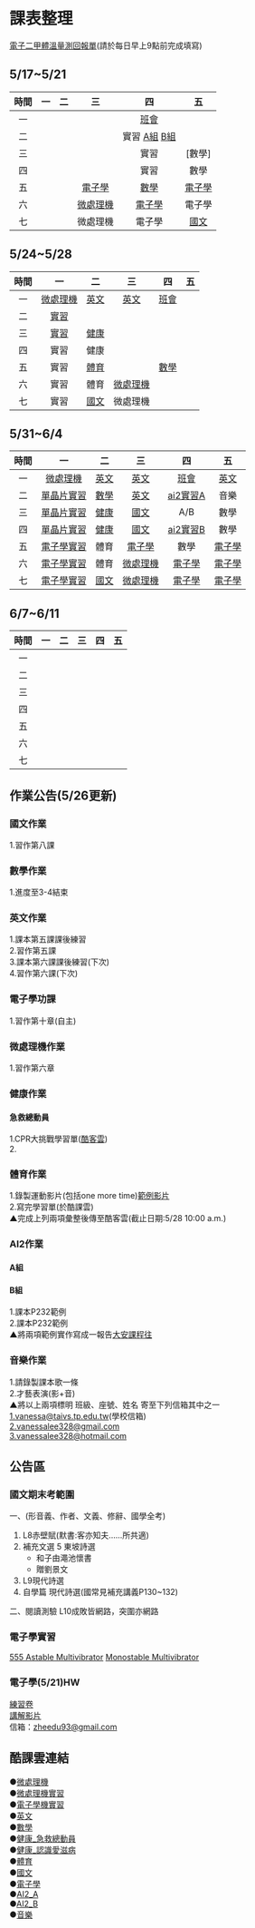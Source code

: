 # 課表整理

[電子二甲體溫量測回報單](https://docs.google.com/forms/d/e/1FAIpQLSfgFXoUGCK3FxRVkTYcgu1SS_Lf_Owca1c3xHMoXQK2cEwaCA/viewform?vc=0&c=0&w=1&flr=0&usp=mail_form_link)(請於每日早上9點前完成填寫)


## 5/17~5/21

| 時間  |  一   |  二   |       三        |             四             |      五       |
| :---: | :---: | :---: | :-------------: | :------------------------: | :-----------: |
|  一   |       |       |                 |        [班會][141]         |               |
|  二   |       |       |                 | 實習 [A組][003] [B組][004] |               |
|  三   |       |       |                 |            實習            |    [數學]     |
|  四   |       |       |                 |            實習            |     數學      |
|  五   |       |       |  [電子學][135]  |        [數學][145]         | [電子學][135] |
|  六   |       |       | [微處理機][136] |       [電子學][135]        |    電子學     |
|  七   |       |       |    微處理機     |           電子學           |  [國文][157]  |

## 5/24~5/28

| 時間  |       一        |     二      |       三        |     四      |  五   |
| :---: | :-------------: | :---------: | :-------------: | :---------: | :---: |
|  一   | [微處理機][211] | [英文][221] |   [英文][231]   | [班會][241] |       |
|  二   |   [實習][001]   |             |                 |             |       |
|  三   |   [實習][002]   | [健康][223] |                 |             |       |
|  四   |      實習       |    健康     |                 |             |       |
|  五   |      實習       | [體育][225] |                 | [數學][145] |       |
|  六   |      實習       |    體育     | [微處理機][236] |             |       |
|  七   |      實習       | [國文][157] |    微處理機     |             |       |

## 5/31~6/4
 
| 時間  |         一           |         二        |       三         |          四          |       五       |
| :---: |    :------------:   |      :---:        | :-------------:  |     :---------:      |     :---:      |
|  一   | [微處理機][Micro1]   |   [英文][english] |   [英文][english] |    [班會][class]     | [英文][english] |
|  二   |[單晶片實習][praMicro]|   [數學][math]    |   [英文][english] |   [ai2實習A][ai2A]   |      音樂       |
|  三   |[單晶片實習][praMicro]|   [健康][physic]  |  [國文][chinese]  |         A/B          |      數學      |
|  四   |[單晶片實習][praMicro]|   [健康][physic]  |  [國文][chinese]  |   [ai2實習B][ai2B]   |      數學       |
|  五   |[電子學實習][praelect]|        體育       |  [電子學][elect]  |         數學         | [電子學][elect] |
|  六   |[電子學實習][praelect]|        體育       |  [微處理機][336]  |    [電子學][elect]   | [電子學][elect] |
|  七   |[電子學實習][praelect]|  [國文][chinese]  |[微處理機][Micro1] |    [電子學][elect]   | [電子學][elect] |

## 6/7~6/11

| 時間  |  一   |  二   |  三   |  四   |  五   |
| :---: | :---: | :---: | :---: | :---: | :---: |
|  一   |       |       |       |       |       |
|  二   |       |       |       |       |       |
|  三   |       |       |       |       |       |
|  四   |       |       |       |       |       |
|  五   |       |       |       |       |       |
|  六   |       |       |       |       |       |
|  七   |       |       |       |       |       |



##  作業公告(5/26更新)

### 國文作業
1.習作第八課  

###  數學作業
1.進度至3-4結束

###  英文作業
1.課本第五課課後練習  
2.習作第五課  
3.課本第六課課後練習(下次)  
4.習作第六課(下次)  

###  電子學功課
1.習作第十章(自主)  

###  微處理機作業
1.習作第六章

###  健康作業
####  急救總動員
1.CPR大挑戰學習單([酷客雲](https://ono.tp.edu.tw/course/444023/learning-activity/full-screen#/1409345))  
2.

###  體育作業
1.錄製運動影片(包括one more time)[範例影片](https://www.youtube.com/watch?v=NT8TcyBXVyM&ab_channel=SARVYOUTUBE)  
2.寫完學習單(於酷課雲)  
▲完成上列兩項彙整後傳至酷客雲(截止日期:5/28  10:00 a.m.)  

###  AI2作業
####  A組

####  B組
1.課本P232範例  
2.課本P232範例  
▲將兩項範例實作寫成一報告[大安課程往](https://cloud.taivs.tp.edu.tw/moodle/mod/assign/view.php?id=14864)  

###  音樂作業
1.請錄製課本歌一條  
2.才藝表演(影+音)  
▲將以上兩項標明 班級、座號、姓名 寄至下列信箱其中之一  
1.vanessa@taivs.tp.edu.tw(學校信箱)  
2.vanessalee328@gmail.com  
3.vanessalee328@hotmail.com  



##  公告區

###  國文期末考範圍
一、(形音義、作者、文義、修辭、國學全考)

1. L8赤壁賦(默書:客亦知夫……所共適)
2. 補充文選 5 東坡詩選
   - 和子由澠池懷書
   - 贈劉景文
3. L9現代詩選
4. 自學篇  現代詩選(國常見補充講義P130~132)

二、閱讀測驗
L10成敗皆網路，突圍亦網路

###  電子學實習
[555 Astable Multivibrator](https://www.youtube.com/watch?v=iJYm_BGqa1A)
[Monostable Multivibrator](https://www.youtube.com/watch?v=ypV6gdIJJU4&t=130s)

###  電子學(5/21)HW
[練習卷](https://drive.google.com/file/d/15nkeJ40B0xGG4cbe9IMH-zBmJ4nQ_l4L/view?usp=sharing)  
[講解影片](https://drive.google.com/file/d/1X_OCgfro1N6PHNqg8JdgAgRcrIg6Zfus/view?usp=sharing)  
信箱：zheedu93@gmail.com

##  酷課雲連結
●[微處理機](https://ono.tp.edu.tw/course/join/383P7U4JBIM6)  
●[微處理機實習](https://ono.tp.edu.tw/course/join/39OMESVI927W)  
●[電子學機實習](https://ono.tp.edu.tw/course/join/39QMQ16JIFE8)  
●[英文](https://ono.tp.edu.tw/course/join/3FS5OLY8DKEU)  
●[數學](https://ono.tp.edu.tw/course/join/3G39IXZZONMU)  
●[健康_急救總動員](https://ono.tp.edu.tw/course/join/3DG136NNCSDN)  
●[健康_認識愛滋病](https://ono.tp.edu.tw/course/join/4M3N49T46SWX)  
●[體育](https://ono.tp.edu.tw/course/join/3OLXV0XZVGV4)  
●[國文](https://ono.tp.edu.tw/course/join/3ASNC04ITSNO)  
●[電子學](https://ono.tp.edu.tw/course/join/3B0H4Y31MB8P)  
●[AI2_A](https://ono.tp.edu.tw/course/join/3FDRSVT9CEC4)  
●[AI2_B](https://ono.tp.edu.tw/course/join/3G3L81ZO06NH)  
●[音樂](https://ono.tp.edu.tw/course/join/40OJTXMGY56C)  

[136]:https://meet.google.com/zhd-qxdr-hid
[141]:https://meet.google.com/gxy-bjpm-dui
[211]:https://meet.google.com/oip-qubt-pef
[236]:https://meet.google.com/fpg-bfud-zqn
[241]:https://meet.google.com/vzs-efyz-hdk
[145]:https://meet.google.com/rzn-ntqy-ynu
[135]:https://meet.google.com/cev-accb-xex
[157]:https://meet.google.com/ohg-hjgp-ptm
[223]:https://meet.google.com/tzu-egcr-jqf
[221]:https://meet.google.com/piy-fisq-xpp
[225]:https://meet.google.com/pny-dkxg-obb
[231]:https://meet.google.com/avu-xrhb-xrn
[311]:https://meet.google.com/oip-qubt-pef
[336]:https://meet.google.com/fpg-bfud-zqn
[341]:https://meet.google.com/vzs-efyz-hdk

[001]:https://meet.google.com/vew-umyx-xvn
[002]:https://meet.google.com/wka-bgbj-oxi
[004]:https://meet.google.com/tyg-ntqx-ibc
[003]:https://meet.google.com/fjs-jquz-apu
[005]:https://meet.google.com/vew-umyx-xvn

[Micro1]:https://meet.google.com/oip-qubt-pef
[praMicro]:https://meet.google.com/vew-umyx-xvn
[elect]:https://meet.google.com/cev-accb-xex
[praelect]:https://meet.google.com/wka-bgbj-oxi
[english]:https://meet.google.com/piy-fisq-xpp
[math]:https://meet.google.com/rzn-ntqy-ynu
[physic]:https://meet.google.com/tzu-egcr-jqf
[chinese]:https://meet.google.com/ohg-hjgp-ptm
[class]:https://meet.google.com/vzs-efyz-hdk
[ai2A]: https://meet.google.com/fjs-jquz-apu
[ai2B]:https://meet.google.com/tyg-ntqx-ibc

